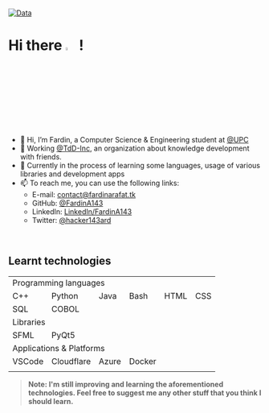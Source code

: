 <br>

[![Data](https://github-profile-summary-cards.vercel.app/api/cards/profile-details?username=FardinA143&theme=github_dark)](https://github.com/FardinA143)
<br>

# Hi there <img src=https://media.giphy.com/media/hvRJCLFzcasrR4ia7z/giphy.gif width=4%>  !

- 👋 Hi, I’m Fardin, a Computer Science & Engineering student at [@UPC](https://github.com/UPC)
- 💼 Working [@TdD-Inc](https://github.com/TdD-Inc), an organization about knowledge development with friends.
- 📖 Currently in the process of learning some languages, usage of various libraries and development apps
- 📫 To reach me, you can use the following links:
	- E-mail: contact@fardinarafat.tk
	-  GitHub: [@FardinA143](https://github.com/FardinA143)
	- LinkedIn: [LinkedIn/FardinA143](https://linkedin.com/in/FardinA143)
	- Twitter: [@hacker143ard](https://twitter.com/hacker143ard)

<br>


## Learnt technologies

<table>
<tbody>
  <tr>
    <b><td colspan="6">Programming languages</td>
  </tr>
  <tr>
    <td>C++</td>
    <td>Python</td>
    <td>Java</td>
    <td>Bash</td>
    <td>HTML</td>
    <td>CSS</td>
  </tr>
  <tr>
    <td>SQL</td>
    <td>COBOL</td>
    <td></td>
    <td></td>
    <td></td>
    <td></td>
  </tr>
  <tr>
    <td colspan="6">Libraries</td>
  </tr>
  <tr>
    <td>SFML</td>
    <td>PyQt5</td>
    <td></td>
    <td></td>
    <td></td>
    <td></td>
  </tr>
 
  <tr>
    <td colspan="6">Applications & Platforms</td>
  </tr>
  <tr>
    <td>VSCode</td>
    <td>Cloudflare</td>
    <td>Azure</td>
    <td>Docker</td>
    <td></td>
    <td></td>
  </tr>
  <tr>
    <td></td>
    <td></td>
    <td></td>
    <td></td>
    <td></td>
    <td></td>
  </tr>
</tbody>
</table>

> **Note:** I'm still improving and learning the aforementioned technologies. Feel free to suggest me any other stuff that you think I should learn.

<!--
## KaTeX

You can render LaTeX mathematical expressions using [KaTeX](https://khan.github.io/KaTeX/):

The *Gamma function* satisfying $\Gamma(n) = (n-1)!\quad\forall n\in\mathbb N$ is via the Euler integral

$$
\Gamma(z) = \int_0^\infty t^{z-1}e^{-t}dt\,.
$$

> You can find more information about **LaTeX** mathematical expressions [here](http://meta.math.stackexchange.com/questions/5020/mathjax-basic-tutorial-and-quick-reference).
-->
<!--
## UML diagrams

You can render UML diagrams using [Mermaid](https://mermaidjs.github.io/). For example, this will produce a sequence diagram:

```mermaid
sequenceDiagram
Alice ->> Bob: Hello Bob, how are you?
Bob->John: How about you John?
Bob--x Alice: I am good thanks!
Bob-x John: I am good thanks!
Note right of John: Bob thinks a long<br/>long time, so long<br/>that the text does<br/>not fit on a row.

Bob->Alice: Checking with John...
Alice->John: Yes... John, how are you?
```

And this will produce a flow chart:

```mermaid
graph LR
A[Square Rect] -- Link text -- B((Circle))
A -- C(Round Rect)
B -> D{Rhombus}
C -> D
```
-->
